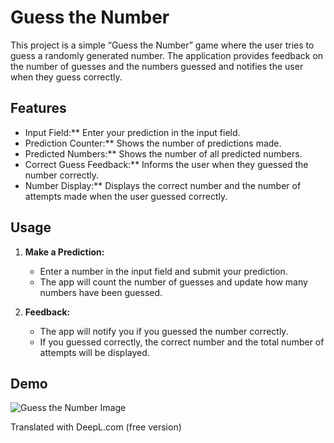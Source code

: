 # Guess the Number

This project is a simple “Guess the Number” game where the user tries to guess a randomly generated number. The application provides feedback on the number of guesses and the numbers guessed and notifies the user when they guess correctly.

## Features

- Input Field:** Enter your prediction in the input field.
- Prediction Counter:** Shows the number of predictions made.
- Predicted Numbers:** Shows the number of all predicted numbers.
- Correct Guess Feedback:** Informs the user when they guessed the number correctly.
- Number Display:** Displays the correct number and the number of attempts made when the user guessed correctly.

## Usage

1. **Make a Prediction:**
   - Enter a number in the input field and submit your prediction.
   - The app will count the number of guesses and update how many numbers have been guessed.

2. **Feedback:**
   - The app will notify you if you guessed the number correctly.
   - If you guessed correctly, the correct number and the total number of attempts will be displayed.

## Demo

![Guess the Number Image](https://github.com/YourUsername/YourRepoName/raw/main/images/guess-the-number-demo.png)

Translated with DeepL.com (free version)
